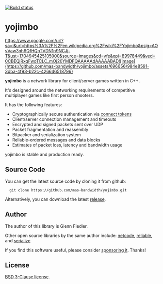 [![Build status](https://github.com/networkprotocol/yojimbo/workflows/CI/badge.svg)](https://github.com/networkprotocol/yojimbo/actions?query=workflow%3ACI)

# yojimbo

https://www.google.com/url?sa=i&url=https%3A%2F%2Fen.wikipedia.org%2Fwiki%2FYojimbo&psig=AOvVaw3nh6QfHQnTVDN1n9NCJj-T&ust=1704945425105000&source=images&cd=vfe&opi=89978449&ved=0CBEQjRxqFwoTCLC_mOj20YMDFQAAAAAdAAAAABAD![image](https://github.com/mas-bandwidth/yojimbo/assets/696656/984e8591-3dba-4f93-b22c-426646518796)

**yojimbo** is a network library for client/server games written in C++.

It's designed around the networking requirements of competitive multiplayer games like first person shooters. 

It has the following features:

* Cryptographically secure authentication via [connect tokens](https://github.com/networkprotocol/netcode/blob/master/STANDARD.md)
* Client/server connection management and timeouts
* Encrypted and signed packets sent over UDP
* Packet fragmentation and reassembly
* Bitpacker and serialization system
* Reliable-ordered messages and data blocks
* Estimates of packet loss, latency and bandwidth usage

yojimbo is stable and production ready.

## Source Code

You can get the latest source code by cloning it from github:

      git clone https://github.com/mas-bandwidth/yojimbo.git

Alternatively, you can download the latest [release](https://github.com/mas-bandwidth/yojimbo/releases).

## Author

The author of this library is Glenn Fiedler.

Other open source libraries by the same author include: [netcode](https://github.com/mas-bandwidth/netcode), [reliable](https://github.com/mas-bandwidth/reliable), and [serialize](https://github.com/mas-bandwidth/serialize)

If you find this software useful, please consider [sponsoring it](https://github.com/sponsors/mas-bandwidth). Thanks!

## License

[BSD 3-Clause license](https://opensource.org/licenses/BSD-3-Clause).
